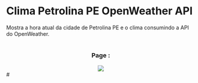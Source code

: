 # Clima Petrolina PE OpenWeather API

Mostra a hora atual da cidade de Petrolina PE e o clima consumindo a API do OpenWeather.


#
<div align='center'>
<h3>Page :</h3>
<img src="https://github.com/rafaelsantosr1/weather/assets/88357162/befc5128-b97e-4006-887e-3055abcd5dc3"/>
</div>
#

